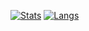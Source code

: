 [![Stats](https://github-readme-stats.vercel.app/api?username=AdrianSchiel&show_icons=true&count_private=true&include_all_commits=true&theme=tokyonight&hide_border=true&bg_color=0d111700)](https://github.com/AdrianSchiel)
[![Langs](https://github-readme-stats.vercel.app/api/top-langs/?username=AdrianSchiel&theme=tokyonight&hide_border=true&bg_color=0d111700)](https://github.com/AdrianSchiel)
